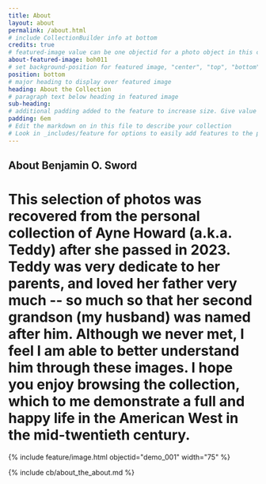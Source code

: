 ```yaml
---
title: About
layout: about
permalink: /about.html
# include CollectionBuilder info at bottom
credits: true
# featured-image value can be one objectid for a photo object in this collection, a relative path to an image in this project, or a full url to any image. If left blank, no featured image will appear at top of About page.
about-featured-image: boh011
# set background-position for featured image, "center", "top", "bottom"
position: bottom
# major heading to display over featured image
heading: About the Collection
# paragraph text below heading in featured image
sub-heading: 
# additional padding added to the feature to increase size. Give value in em or px, e.g. "5em".
padding: 6em
# Edit the markdown on in this file to describe your collection
# Look in _includes/feature for options to easily add features to the page
---
```


## About Benjamin O. Sword

# This selection of photos was recovered from the personal collection of Ayne Howard (a.k.a. Teddy) after she passed in 2023. Teddy was very dedicate to her parents, and loved her father very much -- so much so that her second grandson (my husband) was named after him. Although we never met, I feel I am able to better understand him through these images. I hope you enjoy browsing the collection, which to me demonstrate a full and happy life in the American West in the mid-twentieth century. 


{% include feature/image.html objectid="demo_001" width="75" %} 

<!-- IMPORTANT!!! DELETE this comment and the include below when you are finished editing this page for your collection. The include below introduces about page features. They will show up on your collection's about page until you delete it.  -->
{% include cb/about_the_about.md %} 
